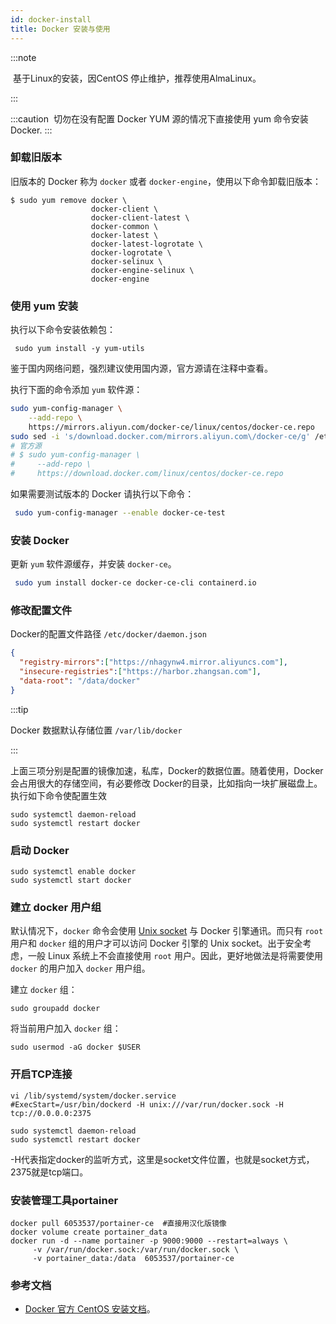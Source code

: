 ```yaml
---
id: docker-install
title: Docker 安装与使用
---
```


:::note

​	基于Linux的安装，因CentOS 停止维护，推荐使用AlmaLinux。

:::

:::caution
​	切勿在没有配置 Docker YUM 源的情况下直接使用 yum 命令安装 Docker.
:::

### 卸载旧版本

旧版本的 Docker 称为 `docker` 或者 `docker-engine`，使用以下命令卸载旧版本：

```shell
$ sudo yum remove docker \
                  docker-client \
                  docker-client-latest \
                  docker-common \
                  docker-latest \
                  docker-latest-logrotate \
                  docker-logrotate \
                  docker-selinux \
                  docker-engine-selinux \
                  docker-engine
```

### 使用 yum 安装

执行以下命令安装依赖包：
```shell
 sudo yum install -y yum-utils
```
鉴于国内网络问题，强烈建议使用国内源，官方源请在注释中查看。

执行下面的命令添加 `yum` 软件源：
```sh
sudo yum-config-manager \
    --add-repo \
    https://mirrors.aliyun.com/docker-ce/linux/centos/docker-ce.repo
sudo sed -i 's/download.docker.com/mirrors.aliyun.com\/docker-ce/g' /etc/yum.repos.d/docker-ce.repo
# 官方源
# $ sudo yum-config-manager \
#     --add-repo \
#     https://download.docker.com/linux/centos/docker-ce.repo
```

如果需要测试版本的 Docker 请执行以下命令：

```sh
 sudo yum-config-manager --enable docker-ce-test
```

### 安装 Docker

更新 `yum` 软件源缓存，并安装 `docker-ce`。

```sh
 sudo yum install docker-ce docker-ce-cli containerd.io
```

### 修改配置文件

Docker的配置文件路径 `/etc/docker/daemon.json`

```json
{
  "registry-mirrors":["https://nhagynw4.mirror.aliyuncs.com"],
  "insecure-registries":["https://harbor.zhangsan.com"],
  "data-root": "/data/docker"
}
```
:::tip

 Docker 数据默认存储位置 `/var/lib/docker`

:::

上面三项分别是配置的镜像加速，私库，Docker的数据位置。随着使用，Docker 会占用很大的存储空间，有必要修改 Docker的目录，比如指向一块扩展磁盘上。
执行如下命令使配置生效

```shell
sudo systemctl daemon-reload
sudo systemctl restart docker
```

### 启动 Docker

```shell
sudo systemctl enable docker
sudo systemctl start docker
```

### 建立 docker 用户组

默认情况下，`docker` 命令会使用 [Unix socket](https://en.wikipedia.org/wiki/Unix_domain_socket) 与 Docker 引擎通讯。而只有 `root` 用户和 `docker` 组的用户才可以访问 Docker 引擎的 Unix socket。出于安全考虑，一般 Linux 系统上不会直接使用 `root` 用户。因此，更好地做法是将需要使用 `docker` 的用户加入 `docker` 用户组。

建立 `docker` 组：

```shell
sudo groupadd docker
```
将当前用户加入 `docker` 组：
```shell
sudo usermod -aG docker $USER
```
### 开启TCP连接

```shell
vi /lib/systemd/system/docker.service
#ExecStart=/usr/bin/dockerd -H unix:///var/run/docker.sock -H tcp://0.0.0.0:2375

sudo systemctl daemon-reload
sudo systemctl restart docker
```

-H代表指定docker的监听方式，这里是socket文件位置，也就是socket方式，2375就是tcp端口。

### 安装管理工具portainer

```shell
docker pull 6053537/portainer-ce  #直接用汉化版镜像
docker volume create portainer_data
docker run -d --name portainer -p 9000:9000 --restart=always \
     -v /var/run/docker.sock:/var/run/docker.sock \
     -v portainer_data:/data  6053537/portainer-ce
```



### 参考文档

- [Docker 官方 CentOS 安装文档](https://docs.docker.com/install/linux/docker-ce/centos/)。